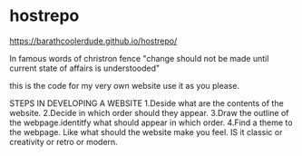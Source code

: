 # hostrepo
https://barathcoolerdude.github.io/hostrepo/

In famous words of christron fence "change should not be made until current state of affairs is understooded"

this is the code for my very own website use it as you please.

STEPS IN DEVELOPING A WEBSITE 
1.Deside what are the contents of the website.
2.Decide in which order should they appear.
3.Draw the outline of the webpage.identitfy what should appear in which order.
4.Find a theme to the webpage. Like what should the website make you feel. IS it classic or creativity or retro or modern.